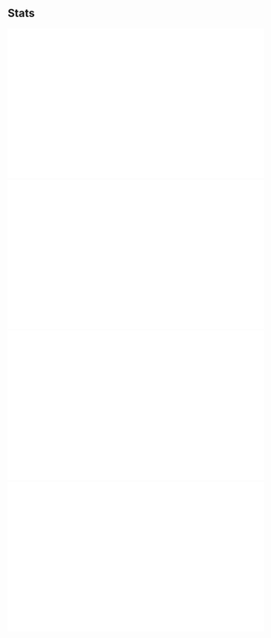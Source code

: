 ## Stats

![](https://raw.githubusercontent.com/rfgarri/github-stats/master/generated/languages.svg#gh-dark-mode-only)
![](https://raw.githubusercontent.com/rfgarri/github-stats/master/generated/languages.svg#gh-light-mode-only)
![](https://raw.githubusercontent.com/rfgarri/github-stats/master/generated/overview.svg#gh-dark-mode-only)
![](https://raw.githubusercontent.com/rfgarri/github-stats/master/generated/overview.svg#gh-light-mode-only)



<!--
**rfgarri/rfgarri** is a ✨ _special_ ✨ repository because its `README.md` (this file) appears on your GitHub profile.

Here are some ideas to get you started:

- 🔭 I’m currently working on ...
- 🌱 I’m currently learning ...
- 👯 I’m looking to collaborate on ...
- 🤔 I’m looking for help with ...
- 💬 Ask me about ...
- 📫 How to reach me: ...
- 😄 Pronouns: ...
- ⚡ Fun fact: ...
-->
